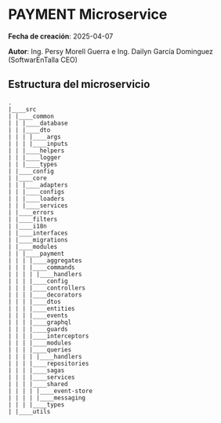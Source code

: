 # PAYMENT Microservice

**Fecha de creación**: 2025-04-07

**Autor**: Ing. Persy Morell Guerra e Ing. Dailyn García Dominguez (SoftwarEnTalla CEO)

## Estructura del microservicio

```
.
|____src
| |____common
| | |____database
| | |____dto
| | | |____args
| | | |____inputs
| | |____helpers
| | |____logger
| | |____types
| |____config
| |____core
| | |____adapters
| | |____configs
| | |____loaders
| | |____services
| |____errors
| |____filters
| |____i18n
| |____interfaces
| |____migrations
| |____modules
| | |____payment
| | | |____aggregates
| | | |____commands
| | | | |____handlers
| | | |____config
| | | |____controllers
| | | |____decorators
| | | |____dtos
| | | |____entities
| | | |____events
| | | |____graphql
| | | |____guards
| | | |____interceptors
| | | |____modules
| | | |____queries
| | | | |____handlers
| | | |____repositories
| | | |____sagas
| | | |____services
| | | |____shared
| | | | |____event-store
| | | | |____messaging
| | | |____types
| |____utils
```
